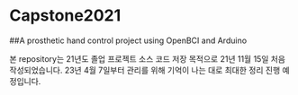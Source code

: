 # Capstone2021
##A prosthetic hand control project using OpenBCI and Arduino

본 repository는 21년도 졸업 프로젝트 소스 코드 저장 목적으로 21년 11월 15일 처음 작성되었습니다.
23년 4월 7일부터 관리를 위해 기억이 나는 대로 최대한 정리 진행 예정입니다.
